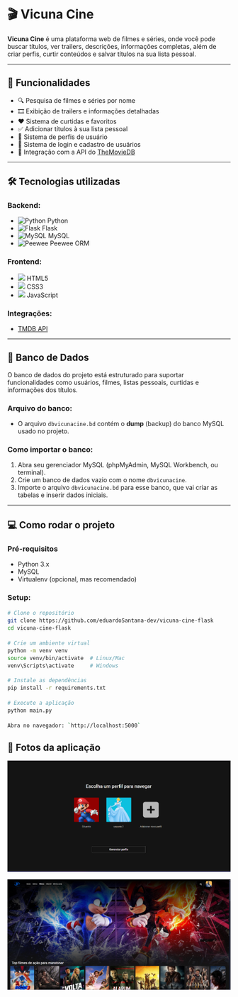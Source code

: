 # 🎬 Vicuna Cine

**Vicuna Cine** é uma plataforma web de filmes e séries, onde você pode buscar títulos, ver trailers, descrições, informações completas, além de criar perfis, curtir conteúdos e salvar títulos na sua lista pessoal.

---

## 🚀 Funcionalidades

- 🔍 Pesquisa de filmes e séries por nome  
- 🎞️ Exibição de trailers e informações detalhadas  
- ❤️ Sistema de curtidas e favoritos  
- ✅ Adicionar títulos à sua lista pessoal  
- 👤 Sistema de perfis de usuário  
- 🔐 Sistema de login e cadastro de usuários  
- 🔗 Integração com a API do [TheMovieDB](https://www.themoviedb.org/)

---

## 🛠️ Tecnologias utilizadas

### Backend:
- <img src="https://cdn.jsdelivr.net/gh/devicons/devicon/icons/python/python-original.svg" alt="Python" width="20" /> Python  
- <img src="https://cdn.jsdelivr.net/gh/devicons/devicon/icons/flask/flask-original.svg" alt="Flask" width="20" /> Flask  
- <img src="https://cdn.jsdelivr.net/gh/devicons/devicon/icons/mysql/mysql-original.svg" alt="MySQL" width="20" /> MySQL  
- <img src="https://cdn.jsdelivr.net/gh/devicons/devicon/icons/python/python-original.svg" alt="Peewee" width="20" /> Peewee ORM  



### Frontend:
- <img src="https://cdn.jsdelivr.net/gh/devicons/devicon/icons/html5/html5-original.svg" width="20" /> HTML5  
- <img src="https://cdn.jsdelivr.net/gh/devicons/devicon/icons/css3/css3-original.svg" width="20" /> CSS3  
- <img src="https://cdn.jsdelivr.net/gh/devicons/devicon/icons/javascript/javascript-original.svg" width="20" /> JavaScript  

### Integrações:
- [TMDB API](https://developers.themoviedb.org/)

---

## 💾 Banco de Dados

O banco de dados do projeto está estruturado para suportar funcionalidades como usuários, filmes, listas pessoais, curtidas e informações dos títulos.

### Arquivo do banco:
- O arquivo `dbvicunacine.bd` contém o **dump** (backup) do banco MySQL usado no projeto.

### Como importar o banco:

1. Abra seu gerenciador MySQL (phpMyAdmin, MySQL Workbench, ou terminal).  
2. Crie um banco de dados vazio com o nome `dbvicunacine`.  
3. Importe o arquivo `dbvicunacine.bd` para esse banco, que vai criar as tabelas e inserir dados iniciais.  

---

## 💻 Como rodar o projeto

### Pré-requisitos
- Python 3.x  
- MySQL  
- Virtualenv (opcional, mas recomendado)  

### Setup:
```bash
# Clone o repositório
git clone https://github.com/eduardoSantana-dev/vicuna-cine-flask
cd vicuna-cine-flask

# Crie um ambiente virtual
python -m venv venv
source venv/bin/activate  # Linux/Mac
venv\Scripts\activate     # Windows

# Instale as dependências
pip install -r requirements.txt

# Execute a aplicação
python main.py

Abra no navegador: `http://localhost:5000`
```
## 📸 Fotos da aplicação

![Tela de perfis](static/assets/image.png)

![Tela principal](static/assets/image1.png)
